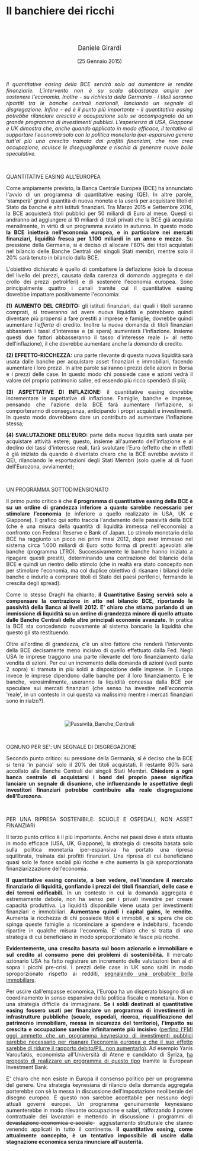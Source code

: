 <header class="entry-header">
<tr style="height: 21px;">
<td style="width: 7.93057%; height: 40px;"></td>
<td style="width: 83.6431%; height: 40px;"><header class="entry-header">
<h1 class="entry-title" style="text-align: justify;"></h1>
<h1 class="entry-title" style="text-align: justify;">Il banchiere dei ricchi</h1>
</header>
<div class="entry-content">
<div class="page" title="Page 1">
<div class="layoutArea">
<div class="column">
<div class="page" title="Page 1">
<div class="layoutArea">
<div class="column">
<div class="page" title="Page 2">
<div class="layoutArea">
<div class="column">
<div class="page" title="Page 2">
<div class="layoutArea">
<div class="column">
<div class="page" title="Page 2">
<div class="layoutArea">
<div class="column">
<div class="page" title="Page 2">
<div class="layoutArea">
<div class="column">
<div class="page" title="Page 3">
<div class="page" title="Page 3">
<div class="layoutArea">
<div class="column">
<div class="page" title="Page 3">
<div class="layoutArea">
<div class="column">
<span style="font-size: larger;">
<p>Daniele Girardi</p>
  </span>
<p>(25 Gennaio 2015)</p>

<p> </p>

<p style="text-align: justify;"><em>Il quantitative easing della BCE servirà solo ad aumentare le rendite finanziarie. L'intervento&nbsp;non è su scala abbastanza ampia per sostenere&nbsp;l'economia.&nbsp;</em><em>Inoltre - su richiesta della Germania&nbsp;- i titoli saranno ripartiti tra le banche centrali nazionali, lanciando un segnale di disgregazione. Infine - ed è il punto più importante -&nbsp;il quantitative easing potrebbe rilanciare crescita e occupazione&nbsp;solo se accompagnato da un grande programma di investimenti pubblici</em><em>. L'esperienza di USA, Giappone e UK dimostra che, anche quando applicato in modo efficace, il tentativo di supportare l'economia solo con la politica monetaria iper-espansiva&nbsp;genera tutt'al più una crescita&nbsp;trainata dai profitti finanziari,&nbsp;che non crea occupazione, acuisce le diseguaglianze e rischia di generare nuove bolle speculative.</em></p>
&nbsp;
<p style="text-align: justify;">QUANTITATIVE EASING ALL'EUROPEA</p>
<p style="text-align: justify;">Come ampiamente previsto, la Banca Centrale Europea (BCE) ha annunciato l'avvio di un programma di quantitative easing (QE). In altre parole, 'stamperà'&nbsp;grandi quantità di nuova moneta e la userà per acquistare titoli di Stato da banche e altri istituti finanziari. Tra Marzo 2015 e Settembre 2016, la BCE&nbsp;acquisterà titoli pubblici per 50 miliardi di Euro al mese. Questi si andranno ad aggiungere ai 10 miliardi&nbsp;di titoli privati che la BCE già acquista mensilmente, in virtù di un programma avviato&nbsp;in autunno. In questo modo <strong>la BCE inietterà nell'economia europea, e in particolare nei mercati finanziari, liquidità fresca per 1.100 miliardi in un anno e mezzo</strong>. Su pressione della Germania, si è deciso di allocare l'80% dei&nbsp;titoli acquistati nel bilancio delle Banche Centrali dei singoli Stati membri, mentre solo il 20% sarà tenuto in bilancio dalla BCE.</p>
<p style="text-align: justify;">L'obiettivo dichiarato è quello di combattere la deflazione (cioè la discesa del livello dei prezzi, causata dalla carenza di domanda aggregata e dal crollo dei prezzi petroliferi) e di sostenere l'economia europea. Sono principalmente quattro&nbsp;i canali tramite cui il quantitative easing dovrebbe&nbsp;impattare positivamente l'economia:</p>
<p style="text-align: justify;"><strong>(1) AUMENTO DEL&nbsp;CREDITO:</strong> gli istituti finanziari, dai quali i titoli saranno comprati, si troveranno ad avere nuova liquidità e potrebbero quindi diventare più propensi a fare prestiti a imprese e famiglie; dovrebbe quindi aumentare <em>l'offerta</em> di credito. Inoltre la nuova domanda di titoli finanziari abbasserà i tassi d'interesse e (si spera) aumenterà l'inflazione. Insieme questi due fattori abbasseranno il tasso d'interesse reale (= al netto dell'inflazione), il che dovrebbe aumentare anche la <em>domanda</em> di credito.</p>
<p style="text-align: justify;"><strong>(2) EFFETTO-RICCHEZZA:</strong> una parte rilevante di questa nuova liquidità sarà usata dalle banche per acquistare asset finanziari e immobiliari, facendo aumentare i&nbsp;loro prezzi. In altre parole saliranno i prezzi delle azioni in Borsa e i prezzi delle case. In questo modo chi possiede case e azioni vedrà il valore del proprio patrimonio salire, ed essendo più&nbsp;ricco spenderà di più;</p>
<p style="text-align: justify;"><strong>(3) ASPETTATIVE DI INFLAZIONE:</strong> il quantitative easing dovrebbe incrementare le aspettative di inflazione. Famiglie, banche e imprese, pensando che l'azione della BCE farà aumentare l'inflazione, si comporteranno di conseguenza, anticipando i propri&nbsp;acquisti e investimenti. In questo modo dovrebbero dare un contributo ad aumentare l'inflazione stessa;</p>
<p style="text-align: justify;"><strong>(4) SVALUTAZIONE DELL'EURO:</strong> parte della nuova liquidità sarà usata per acquistare attività estere;&nbsp;questo, insieme all'aumento dell'inflazione e al declino dei tassi d'interesse reali, farà svalutare l'Euro (effetto che in effetti è già iniziato da quando è diventato chiaro che la BCE avrebbe avviato il QE), rilanciando le esportazioni degli Stati Membri (solo quelle al di fuori dell'Eurozona, ovviamente);</p>
<br />
<p style="text-align: justify;">UN PROGRAMMA SOTTODIMENSIONATO</p>
<p style="text-align: justify;">Il primo punto critico è che <strong>il programma di quantitative easing della BCE è su un ordine di grandezza&nbsp;inferiore a quanto sarebbe necessario per stimolare l’economia</strong> (e inferiore a quello realizzato in USA, UK e Giappone). Il grafico qui sotto traccia l'andamento delle passività della BCE (che è una misura della quantità di liquidità&nbsp;immessa nell'economia) a confronto con Federal Reserve e Bank of Japan.&nbsp;Lo stimolo monetario della BCE ha raggiunto un picco nei primi mesi 2012, dopo aver immesso nel sistema circa 1.000 miliardi di Euro sotto forma di prestiti agevolati alle banche (programma LTRO). Successivamente le banche hanno iniziato a ripagare questi prestiti, determinando una contrazione del bilancio della BCE e quindi un rientro dello stimolo (che in realtà era stato concepito non per stimolare l'economia, ma col duplice obiettivo di risanare i bilanci delle banche e indurle a comprare titoli di Stato dei paesi periferici, fermando la crescita degli spread).</p>
<p style="text-align: justify;">Come lo stesso Draghi ha chiarito,<strong> il Quantitative Easing servirà solo a compensare la contrazione in atto nel bilancio BCE, riportando&nbsp;le passività della Banca ai livelli 2012. E' chiaro che stiamo parlando di un immissione di liquidità su un ordine di grandezza minore&nbsp;di quello attuato dalle Banche Centrali delle altre principali economie avanzate.</strong> In pratica la BCE sta concedendo nuovamente al sistema bancario la liquidità che questo&nbsp;gli sta restituendo.</p>
<p style="text-align: justify;">Oltre all'ordine di grandezza, c'è un altro fattore&nbsp;che renderà l'intervento della BCE decisamente meno incisivo di quello effettuato dalla Fed. Negli USA le imprese traggono una parte rilevante del loro finanziamento dalla vendita di azioni. Per cui un incremento della domanda di azioni (vedi punto 2 sopra) si tramuta in più soldi a disposizione delle imprese. In Europa invece le imprese dipendono dalle banche per il loro finanziamento. E le banche, verosimilmente, useranno la liquidità concessa dalla BCE per speculare sui mercati finanziari (che&nbsp;senso ha investire nell'economia 'reale', in un contesto in cui questa va malissimo mentre i mercati finanziari sono in rialzo?).</p>

<p> </p>
<p class="p1"><img src="https://danielegirardi.github.io/posts/banchierericchi_fig1.png" alt="Passività_Banche_Centrali"></p>
<p> </p>

<p style="text-align: justify;">OGNUNO PER SE': UN SEGNALE DI DISGREGAZIONE</p>

<p style="text-align: justify;">Secondo punto critico: su pressione della Germania, si è deciso che la BCE si terrà 'in pancia' solo il 20% dei titoli acquistati. Il restante 80% sarà accollato alle Banche Centrali dei singoli Stati Membri. <strong>Chiedere a ogni banca centrale di acquistarsi i bond del proprio paese significa lanciare&nbsp;un segnale di disunione, che influenzando le aspettative degli investitori finanziari potrebbe contribuire alla reale disgregazione dell'Eurozona.</strong></p>

<br /> 
<p style="text-align: justify;">PER UNA RIPRESA SOSTENIBILE: SCUOLE E OSPEDALI, NON ASSET FINANZIARI</p>

<p style="text-align: justify;">Il terzo punto critico è il più importante. Anche nei paesi dove è stata attuata in modo efficace (USA, UK, Giappone), la strategia di crescita basata solo sulla politica monetaria iper-espansiva ha portato una ripresa squilibrata,&nbsp;trainata dai profitti finanziari. Una ripresa di cui beneficiano quasi solo le fasce sociali più ricche e che aumenta la già sproporzionata finanziarizzazione dell'economia.</p>
<p style="text-align: justify;"><strong>Il quantitative easing consiste, a ben vedere,&nbsp;nell'inondare il mercato finanziario di liquidità, gonfiando i prezzi dei titoli finanziari, delle case e dei terreni edificabili.</strong> In un contesto in cui la domanda aggregata è estremamente debole, non ha senso per i privati investire per creare capacità produttiva. La liquidità disponibile viene usata per investimenti finanziari e immobiliari. <strong>Aumentano quindi i capital gains, le rendite.</strong> Aumenta la ricchezza di chi possiede titoli e immobili, e si spera che ciò spinga queste&nbsp;famiglie a ricominciare a spendere e indebitarsi, facendo ripartire in qualche misura l'economia. E' chiaro che si tratta di una strategia&nbsp;di cui beneficiano in modo sproporzionato le fasce più ricche.</p>
<p style="text-align: justify;"><strong>Evidentemente, una crescita basata sul boom azionario e immobiliare e sul credito al consumo pone dei problemi di sostenibilità.</strong> Il mercato azionario USA ha fatto registrare&nbsp;un incremento delle valutazioni ben al di sopra&nbsp;i picchi pre-crisi. I prezzi delle case in UK sono saliti in modo sproporzionato rispetto ai redditi, <a title="UK e Nord-Europa: una nuova bolla immobiliare?" href="http://www.reconomics.it/uk-e-nord-europa-una-nuova-bolla-immobiliare/" target="_blank">segnalando una probabile bolla immobiliare</a>.</p>
<p style="text-align: justify;">Per uscire dall'empasse economica, l'Europa&nbsp;ha un disperato bisogno di&nbsp;un coordinamento in senso espansivo della politica fiscale e monetaria. Non è una strategia difficile da immaginare. <strong>Se i soldi&nbsp;destinati al quantitative easing fossero usati per finanziare&nbsp;un programma di investimenti in infrastrutture pubbliche (scuole, ospedali, ricerca, riqualificazione del patrimonio immobiliare, messa in sicurezza del territorio), l'impatto su crescita e occupazione sarebbe infinitamente&nbsp;più incisivo</strong>&nbsp;(<a href="http://www.imf.org/external/pubs/ft/survey/so/2014/res093014a.htm" target="_blank">perfino l'FMI oggi ammette che un programma keynesiano di investimenti pubblici sarebbe necessario per risanare l'economia europea e che il suo effetto sarebbe di ridurre il rapporto debito/PIL, non aumentarlo</a>). Ad esempio&nbsp;Yanis Varoufakis,&nbsp;economista all'Università di Atene e candidato di Syriza, <a href="http://www.economist.com/blogs/freeexchange/2014/11/economists-roundtable-euro-zone-3?fsrc=rss" target="_blank">ha proposto&nbsp;di&nbsp;realizzare un programma di questo tipo</a>&nbsp;tramite la European Investment Bank.</p>
<p style="text-align: justify;">E' chiaro&nbsp;che non esiste in Europa il consenso politico per un programma del genere. Una strategia keynesiana di rilancio della domanda aggregata porterebbe con sè la messa in discussione dell'impostazione neoliberale del disegno europeo. E questo non sarebbe accettabile per nessuno&nbsp;degli attuali governi europei. Un programma genuinamente keynesiano aumenterebbe in modo rilevante occupazione e salari, rafforzando&nbsp;il potere contrattuale dei lavoratori e mettendo in discussione i programmi di <span style="text-decoration: line-through;"> devastazione economica e sociale&nbsp;</span>&nbsp; aggiustamento strutturale che stanno venendo applicati in tutto il continente. <strong>Il quantitative easing, come attualmente concepito, è&nbsp;un tentativo impossibile di&nbsp;uscire dalla stagnazione economica&nbsp;senza rinunciare all'austerità.</strong></p>
&nbsp;
